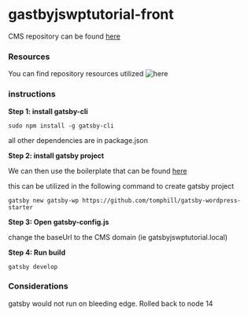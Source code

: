 # gastbyjswptutorial-front

CMS repository can be found [here](https://github.com/hckia/gastbyjswptutorial-wordpress)

### Resources

You can find repository resources utilized ![here](https://github.com/tomphill/)

### instructions

**Step 1: install gatsby-cli**

```
sudo npm install -g gatsby-cli
```
all other dependencies are in package.json

**Step 2: install gatsby project**

We can then use the boilerplate that can be found [here](https://github.com/tomphill/gatsby-wordpress-starter)

this can be utilized in the following command to create gatsby project

```
gatsby new gatsby-wp https://github.com/tomphill/gatsby-wordpress-starter
```

**Step 3: Open gatsby-config.js**

change the baseUrl to the CMS domain (ie gatsbyjswptutorial.local)

**Step 4: Run build**

```
gatsby develop
```


### Considerations

gatsby would not run on bleeding edge. Rolled back to node 14
